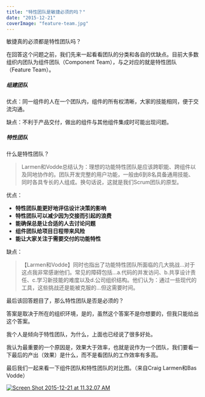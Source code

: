 ```yaml
---
title: "特性团队是敏捷必须的吗？"
date: "2015-12-21"
coverImage: "feature-team.jpg"
---
```


敏捷真的必须都是特性团队吗？

在回答这个问题之前，我们先来一起看看团队的分类和各自的优缺点。目前大多数组织内团队为组件团队（Component Team），与之对应的就是特性团队（Feature Team）。

##### 组建团队

优点：同一组件的人在一个团队内，组件的所有权清晰，大家的技能相同，便于交流沟通。

缺点：不利于产品交付，做出的组件与其他组件集成时可能出现问题。

##### 特性团队

什么是特性团队？

> Larmen和Vodde总结认为：理想的功能特性团队是应该跨职能、跨组件以及同地协作的。团队开发完整的用户功能，一般由6到8名具备通用技能、同时各具专长的人组成。换句话说，这就是我们Scrum团队的原型。

优点：

- **特性团队能更好地评估设计决策的影响**
- **特性团队可以减少因为交接而引起的浪费**
- **能确保总是让合适的人去讨论问题**
- **组件团队给项目日程带来风险**
- **能让大家关注于需要交付的功能特性**

缺点：

> 【Larmen和Vodde】同时也指出了功能特性团队所面临的几大挑战...对于这点我非常感谢他们。常见的障碍包括...a.代码的并发访问、b.共享设计责任、c.学习新技能的难度以及d.公司组织结构。他们认为：通过一些现代的工具，这些挑战还是能被克服的...但这需要时间。

最后该回答题目了，那么特性团队是否是必须的？

答案是取决于所在的组织环境，是的，虽然这个答案不是你想要的，但我只能给出这个答案。

我个人是倾向于特性团队，为什么，上面也已经说了很多好处。

我认为最重要的一个原因是，效果大于效率，也就是说作为一个团队，我们要看一下最后的产出（效果）是什么，而不是看团队的工作效率有多高。

最后我们一起来看一下组件团队和特性团队的对比图。（来自Craig Larmen和Bas Vodde）

[![Screen Shot 2015-12-21 at 11.32.07 AM](http://bobjiang.com/wp-content/uploads/2015/12/Screen-Shot-2015-12-21-at-11.32.07-AM.png)](http://bobjiang.com/wp-content/uploads/2015/12/Screen-Shot-2015-12-21-at-11.32.07-AM.png)
